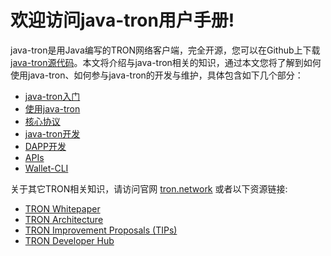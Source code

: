# 欢迎访问java-tron用户手册!

java-tron是用Java编写的TRON网络客户端，完全开源，您可以在Github上下载 [java-tron源代码](https://github.com/tronprotocol/java-tron)。本文将介绍与java-tron相关的知识，通过本文您将了解到如何使用java-tron、如何参与java-tron的开发与维护，具体包含如下几个部分：

* [java-tron入门](/documentation-zh/getting_started/getting_started_with_javatron/)
* [使用java-tron](/documentation-zh/using_javatron/installing_javatron/)
* [核心协议](/documentation-zh/introduction/dpos/)
* [java-tron开发](/documentation-zh/developers/java-tron/)
* [DAPP开发](/documentation-zh/contracts/compiler/)
* [APIs](/documentation-zh/api/http/)
* [Wallet-CLI](/documentation-zh/clients/wallet-cli/)


关于其它TRON相关知识，请访问官网 [tron.network](https://tron.network/index?lng=zh) 或者以下资源链接:

* [TRON Whitepaper](https://tron.network/static/doc/white_paper_v_2_0.pdf)
* [TRON Architecture](https://coin.top/pdf/Architecture/Design_Book_of_TRON_Architecture1.4.pdf)
* [TRON Improvement Proposals (TIPs)](https://github.com/tronprotocol/tips)
* [TRON Developer Hub](https://cn.developers.tron.network/docs)


